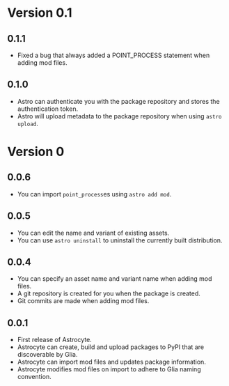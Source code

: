 # Version 0.1

## 0.1.1

* Fixed a bug that always added a POINT_PROCESS statement when adding mod files.

## 0.1.0

* Astro can authenticate you with the package repository and stores the
  authentication token.
* Astro will upload metadata to the package repository when using `astro upload`.

# Version 0

## 0.0.6

* You can import `point_process`es using `astro add mod`.

## 0.0.5

* You can edit the name and variant of existing assets.
* You can use `astro uninstall` to uninstall the currently built distribution.

## 0.0.4

* You can specify an asset name and variant name when adding mod files.
* A git repository is created for you when the package is created.
* Git commits are made when adding mod files.

## 0.0.1

* First release of Astrocyte.
* Astrocyte can create, build and upload packages to PyPI that are discoverable
  by Glia.
* Astrocyte can import mod files and updates package information.
* Astrocyte modifies mod files on import to adhere to Glia naming convention.
